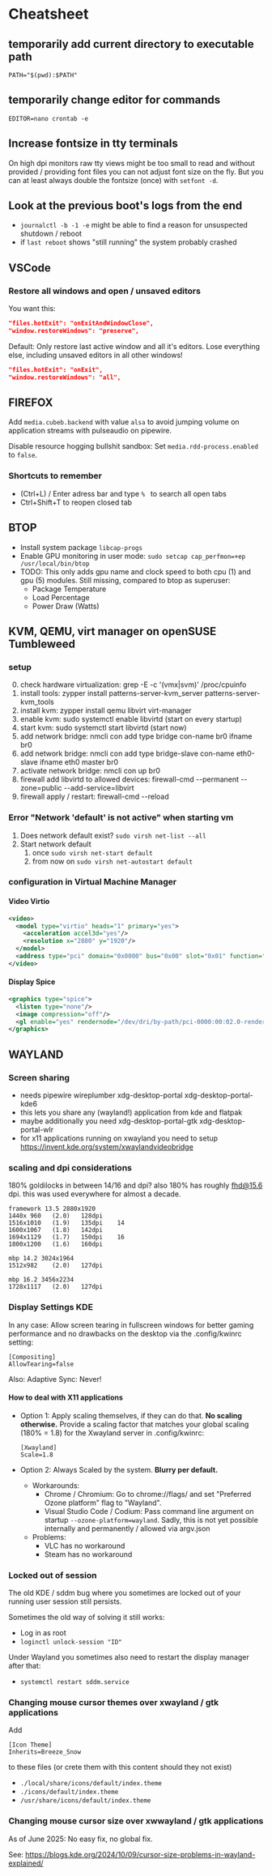 # Cheatsheet

## temporarily add current directory to executable path

`PATH="$(pwd):$PATH"`

## temporarily change editor for commands

`EDITOR=nano crontab -e`

## Increase fontsize in tty terminals

On high dpi monitors raw tty views might be too small to read and without provided / providing font files you can not adjust font size on the fly. But you can at least always double the fontsize (once) with `setfont -d`.

## Look at the previous boot's logs from the end

- `journalctl -b -1 -e` might be able to find a reason for unsuspected shutdown / reboot
- if `last reboot` shows "still running" the system probably crashed

## VSCode

### Restore all windows and open / unsaved editors

You want this:

```json
"files.hotExit": "onExitAndWindowClose",
"window.restoreWindows": "preserve",
```

Default: Only restore last active window and all it's editors. Lose everything else, including unsaved editors in all other windows!

```json
"files.hotExit": "onExit",
"window.restoreWindows": "all",
```

## FIREFOX

Add `media.cubeb.backend` with value `alsa` to avoid jumping volume on application streams with pulseaudio on pipewire.

Disable resource hogging bullshit sandbox: Set `media.rdd-process.enabled` to `false`.

### Shortcuts to remember

- (Ctrl+L) / Enter adress bar and type `% ` to search all open tabs
- Ctrl+Shift+T to reopen closed tab

## BTOP

- Install system package `libcap-progs`
- Enable GPU monitoring in user mode: `sudo setcap cap_perfmon=+ep /usr/local/bin/btop`
- TODO: This only adds gpu name and clock speed to both cpu (1) and gpu (5) modules. Still missing, compared to btop as superuser:
  - Package Temperature
  - Load Percentage
  - Power Draw (Watts)

## KVM, QEMU, virt manager on openSUSE Tumbleweed

### setup

0. check hardware virtualization:  grep -E -c '(vmx|svm)' /proc/cpuinfo
1. install tools: zypper install patterns-server-kvm_server patterns-server-kvm_tools
2. install kvm: zypper install qemu libvirt virt-manager
3. enable kvm: sudo systemctl enable libvirtd (start on every startup)
4. start kvm: sudo systemctl start libvirtd (start now)
5. add network bridge: nmcli con add type bridge con-name br0 ifname br0
6. add network bridge: nmcli con add type bridge-slave con-name eth0-slave ifname eth0 master br0
7. activate network bridge: nmcli con up br0
8. firewall add libvirtd to allowed devices: firewall-cmd --permanent --zone=public --add-service=libvirt
9. firewall apply / restart: firewall-cmd --reload

### Error "Network 'default' is not active" when starting vm

1. Does network default exist? `sudo virsh net-list --all`
2. Start network default
    1. once `sudo virsh net-start default`
    2. from now on `sudo virsh net-autostart default`

### configuration in Virtual Machine Manager

#### Video Virtio

```xml
<video>
  <model type="virtio" heads="1" primary="yes">
    <acceleration accel3d="yes"/>
    <resolution x="2880" y="1920"/>
  </model>
  <address type="pci" domain="0x0000" bus="0x00" slot="0x01" function="0x0"/>
</video>
```

#### Display Spice

```xml
<graphics type="spice">
  <listen type="none"/>
  <image compression="off"/>
  <gl enable="yes" rendernode="/dev/dri/by-path/pci-0000:00:02.0-render"/>
</graphics>
```

## WAYLAND

### Screen sharing

- needs pipewire wireplumber xdg-desktop-portal xdg-desktop-portal-kde6
- this lets you share any (wayland!) application from kde and flatpak
- maybe additionally you need xdg-desktop-portal-gtk xdg-desktop-portal-wlr
- for x11 applications running on xwayland you need to setup <https://invent.kde.org/system/xwaylandvideobridge>

### scaling and dpi considerations

180% goldilocks in between 14/16 and dpi? also 180% has roughly fhd@15.6 dpi. this was used everywhere for almost a decade.

```plaintext
framework 13.5 2880x1920
1440x 960   (2.0)   128dpi
1516x1010   (1.9)   135dpi    14
1600x1067   (1.8)   142dpi
1694x1129   (1.7)   150dpi    16
1800x1200   (1.6)   160dpi

mbp 14.2 3024x1964
1512x982    (2.0)   127dpi

mbp 16.2 3456x2234
1728x1117   (2.0)   127dpi
```

### Display Settings KDE

In any case: Allow screen tearing in fullscreen windows for better gaming performance and no drawbacks on the desktop via the .config/kwinrc setting:

```shell
[Compositing]
AllowTearing=false
```

Also: Adaptive Sync: Never!

#### How to deal with X11 applications

- Option 1: Apply scaling themselves, if they can do that. **No scaling otherwise.** Provide a scaling factor that matches your global scaling (180% = 1.8) for the Xwayland server in .config/kwinrc:

  ```shell
  [Xwayland]
  Scale=1.8
  ```

- Option 2: Always Scaled by the system. **Blurry per default.**
  - Workarounds:
    - Chrome / Chromium: Go to chrome://flags/ and set "Preferred Ozone platform" flag to "Wayland".
    - Visual Studio Code / Codium: Pass command line argument on startup `--ozone-platform=wayland`. Sadly, this is not yet possible internally and permanently / allowed via argv.json
  - Problems:
    - VLC has no workaround
    - Steam has no workaround

### Locked out of session

The old KDE / sddm bug where you sometimes are locked out of your running user session still persists.

Sometimes the old way of solving it still works:

- Log in as root
- `loginctl unlock-session "ID"`

Under Wayland you sometimes also need to restart the display manager after that:

- `systemctl restart sddm.service`

### Changing mouse cursor themes over xwayland / gtk applications

Add 

```
[Icon Theme]
Inherits=Breeze_Snow
```

to these files (or crete them with this content should they not exist)

- `./local/share/icons/default/index.theme`
- `./icons/default/index.theme`
- `/usr/share/icons/default/index.theme`

### Changing mouse cursor size over xwwayland / gtk applications

As of June 2025: No easy fix, no global fix.

See: https://blogs.kde.org/2024/10/09/cursor-size-problems-in-wayland-explained/
